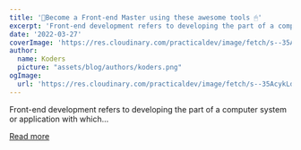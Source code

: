 ```yaml
---
title: '💪Become a Front-end Master using these awesome tools 🖱'
excerpt: 'Front-end development refers to developing the part of a computer system or application with which...'
date: '2022-03-27'
coverImage: 'https://res.cloudinary.com/practicaldev/image/fetch/s--35AcykLd--/c_imagga_scale,f_auto,fl_progressive,h_420,q_auto,w_1000/https://dev-to-uploads.s3.amazonaws.com/uploads/articles/kd5kcuhhqi2ed3ps6p5m.jpg'
author:
  name: Koders
  picture: "assets/blog/authors/koders.png"
ogImage:
  url: 'https://res.cloudinary.com/practicaldev/image/fetch/s--35AcykLd--/c_imagga_scale,f_auto,fl_progressive,h_420,q_auto,w_1000/https://dev-to-uploads.s3.amazonaws.com/uploads/articles/kd5kcuhhqi2ed3ps6p5m.jpg'
---
```


Front-end development refers to developing the part of a computer system or application with which...

[Read more](https://dev.to/knaagar/become-a-front-end-master-using-these-awesome-tools-3edi)
